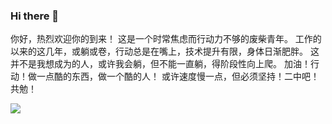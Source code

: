 ### Hi there 👋

你好，热烈欢迎你的到来！
这是一个时常焦虑而行动力不够的废柴青年。
工作的以来的这几年，或躺或卷，行动总是在嘴上，技术提升有限，身体日渐肥胖。
这并不是我想成为的人，或许我会躺，但不能一直躺，得阶段性向上爬。
加油！行动！做一点酷的东西，做一个酷的人！
或许速度慢一点，但必须坚持！二中吧！
共勉！

<img src="https://github-readme-stats.vercel.app/api?username=bablvsj&show_icons=true&icon_color=CE1D2D&text_color=718096&bg_color=ffffff&hide_title=true" />
